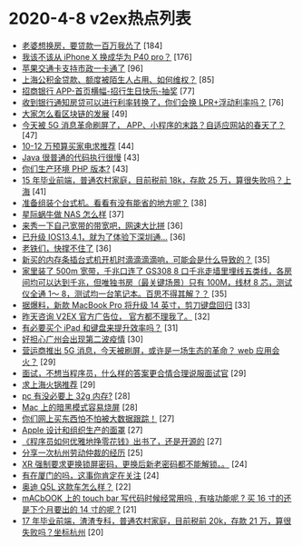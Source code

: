 # 2020-4-8 v2ex热点列表

+ [老婆想换房，要贷款一百万我怂了](https://www.v2ex.com/t/660379#reply184) [184]
+ [我该不该从 iPhone X 换成华为 P40 pro？](https://www.v2ex.com/t/660373#reply176) [176]
+ [苹果交通卡支持市政一卡通了](https://www.v2ex.com/t/660301#reply96) [96]
+ [上海公积金贷款、额度被陌生人占用、如何维权？](https://www.v2ex.com/t/660460#reply85) [85]
+ [招商银行 APP-首页横幅-招行生日快乐-抽奖](https://www.v2ex.com/t/660441#reply77) [77]
+ [收到银行通知房贷可以进行利率转换了，你们会换 LPR+浮动利率吗？](https://www.v2ex.com/t/660343#reply76) [76]
+ [大家怎么看区块链的发展](https://www.v2ex.com/t/660451#reply49) [49]
+ [今天被 5G 消息革命刷屏了， APP、小程序的末路？自适应网站的春天了？](https://www.v2ex.com/t/660525#reply47) [47]
+ [10-12 万预算买家电求推荐](https://www.v2ex.com/t/660337#reply44) [44]
+ [Java 很普通的代码执行很慢](https://www.v2ex.com/t/660306#reply43) [43]
+ [你们生产环境 PHP 版本?](https://www.v2ex.com/t/660454#reply43) [43]
+ [15 年毕业前端，普通农村家庭，目前税前 18k，存款 25 万，算很失败吗？上海](https://www.v2ex.com/t/660453#reply41) [41]
+ [准备组装个台式机。看看有没有能省的地方呢？](https://www.v2ex.com/t/660468#reply38) [38]
+ [星际蜗牛做 NAS 怎么样](https://www.v2ex.com/t/660315#reply37) [37]
+ [来秀一下自己宽带的带宽吧，网速大比拼](https://www.v2ex.com/t/660480#reply36) [36]
+ [已升级 IOS13.4.1，就为了体验下深圳通...](https://www.v2ex.com/t/660331#reply36) [36]
+ [老铁们，快撑不住了](https://www.v2ex.com/t/660432#reply36) [36]
+ [新买的内存条插台式机开机时滴滴滴滴响，可能会是什么导致的？](https://www.v2ex.com/t/660299#reply35) [35]
+ [家里装了 500m 宽带，千兆口连了 GS308 8 口千兆走墙里埋线五类线，各房间均可以达到千兆，但唯独书房（最关键场景）只有 100M，线材 8 芯，测试仪全通 1～ 8，测试均一台笔记本。百思不得其解？？](https://www.v2ex.com/t/660439#reply35) [35]
+ [据爆料，新款 MacBook Pro 将升级 14 英寸，剪刀键盘回归](https://www.v2ex.com/t/660356#reply33) [33]
+ [昨天咨询 V2EX 官方广告位， 官方都不理我了。](https://www.v2ex.com/t/660461#reply32) [32]
+ [有必要买个 iPad 和键盘来提升效率吗？](https://www.v2ex.com/t/660314#reply31) [31]
+ [好担心广州会出现第二波疫情](https://www.v2ex.com/t/660421#reply30) [30]
+ [营运商推出 5G 消息，今天被刷屏，或许是一场生态的革命？ web 应用会火？](https://www.v2ex.com/t/660543#reply29) [29]
+ [面试，不想当程序员，什么样的答案更合情合理说服面试官](https://www.v2ex.com/t/660305#reply29) [29]
+ [求上海火锅推荐](https://www.v2ex.com/t/660359#reply29) [29]
+ [pc 有没必要上 32g 内存?](https://www.v2ex.com/t/660489#reply28) [28]
+ [Mac 上的暗黑模式容易烧屏](https://www.v2ex.com/t/660395#reply28) [28]
+ [你们网上买东西怕不怕被大数据跟踪！](https://www.v2ex.com/t/660340#reply27) [27]
+ [Apple 设计和组织生产的面罩](https://www.v2ex.com/t/660381#reply27) [27]
+ [《程序员如何优雅地挣零花钱》出书了，还是开源的](https://www.v2ex.com/t/660397#reply27) [27]
+ [分享一次杭州劳动仲裁的经历](https://www.v2ex.com/t/660465#reply25) [25]
+ [XR 强制要求更换锁屏密码，更换后新老密码都不能解锁。。](https://www.v2ex.com/t/660368#reply24) [24]
+ [有在厦门的吗，这事你肯定在关注](https://www.v2ex.com/t/660446#reply24) [24]
+ [奥迪 Q5L 这款车怎么样？](https://www.v2ex.com/t/660429#reply22) [22]
+ [mACbOOK 上的 touch bar 写代码时候经常用吗 , 有啥功能呢 ? 买 16 寸的还是下个月要出的 14 寸的呢 ?](https://www.v2ex.com/t/660556#reply21) [21]
+ [17 年毕业前端，渣渣专科，普通农村家庭，目前税前 20k，存款 21 万，算很失败吗？坐标杭州](https://www.v2ex.com/t/660559#reply20) [20]
